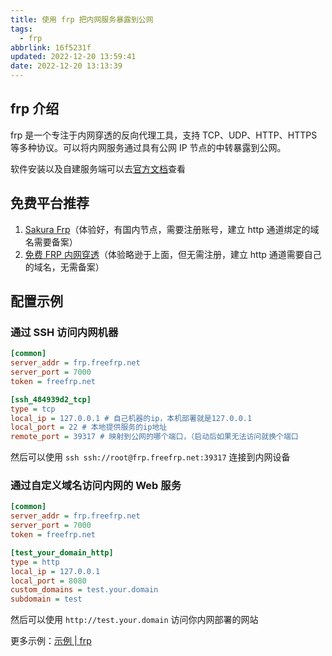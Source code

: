 ```yaml
---
title: 使用 frp 把内网服务暴露到公网
tags:
  - frp
abbrlink: 16f5231f
updated: 2022-12-20 13:59:41
date: 2022-12-20 13:13:39
---
```


## frp 介绍

frp 是一个专注于内网穿透的反向代理工具，支持 TCP、UDP、HTTP、HTTPS 等多种协议。可以将内网服务通过具有公网 IP 节点的中转暴露到公网。

软件安装以及自建服务端可以去[官方文档](https://gofrp.org/docs/)查看

## 免费平台推荐

1. [Sakura Frp](https://www.natfrp.com/)（体验好，有国内节点，需要注册账号，建立 http 通道绑定的域名需要备案）
2. [免费 FRP 内网穿透](https://freefrp.net/docs)（体验略逊于上面，但无需注册，建立 http 通道需要自己的域名，无需备案）

## 配置示例

### 通过 SSH 访问内网机器

```ini
[common]
server_addr = frp.freefrp.net
server_port = 7000
token = freefrp.net

[ssh_484939d2_tcp]
type = tcp
local_ip = 127.0.0.1 # 自己机器的ip，本机部署就是127.0.0.1
local_port = 22 # 本地提供服务的ip地址
remote_port = 39317 # 映射到公网的哪个端口，（启动后如果无法访问就换个端口
```

然后可以使用 `ssh ssh://root@frp.freefrp.net:39317` 连接到内网设备

### 通过自定义域名访问内网的 Web 服务

```ini
[common]
server_addr = frp.freefrp.net
server_port = 7000
token = freefrp.net

[test_your_domain_http]
type = http
local_ip = 127.0.0.1
local_port = 8080
custom_domains = test.your.domain
subdomain = test
```

然后可以使用 `http://test.your.domain` 访问你内网部署的网站

更多示例：[示例 | frp](https://gofrp.org/docs/examples/)
